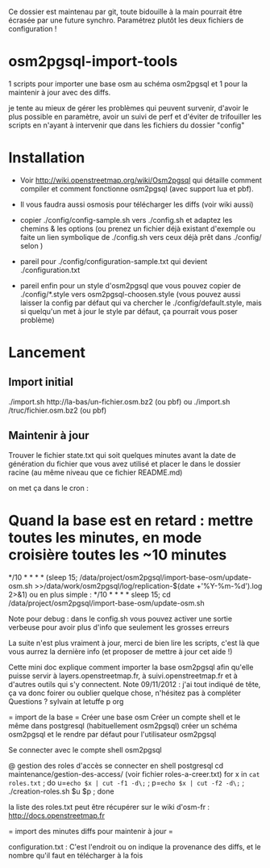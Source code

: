 Ce dossier est maintenau par git, toute bidouille à la main pourrait être écrasée par une future synchro.
Paramétrez plutôt les deux fichiers de configuration !

osm2pgsql-import-tools
======================

1 scripts pour importer une base osm au schéma osm2pgsql
et 1 pour la maintenir à jour avec des diffs.

je tente au mieux de gérer les problèmes qui peuvent survenir, d'avoir le plus possible en paramètre, avoir un suivi de perf et d'éviter de trifouiller les scripts
en n'ayant à intervenir que dans les fichiers du dossier "config"

Installation
============

* Voir http://wiki.openstreetmap.org/wiki/Osm2pgsql qui détaille comment compiler et comment fonctionne osm2pgsql (avec support lua et pbf).

* Il vous faudra aussi osmosis pour télécharger les diffs (voir wiki aussi)

* copier ./config/config-sample.sh vers ./config.sh et adaptez les chemins & les options (ou prenez un fichier déjà existant d'exemple ou faite un lien symbolique de ./config.sh vers ceux déjà prêt dans ./config/ selon )

* pareil pour ./config/configuration-sample.txt qui devient ./configuration.txt

* pareil enfin pour un style d'osm2pgsql que vous pouvez copier de ./config/*.style vers osm2pgsql-choosen.style 
(vous pouvez aussi laisser la config par défaut qui va chercher le ./config/default.style, mais si quelqu'un met à jour le style par défaut, ça pourrait vous poser problème)

Lancement
=========

Import initial
--------------
./import.sh http://la-bas/un-fichier.osm.bz2 (ou pbf)
ou
./import.sh /truc/fichier.osm.bz2 (ou pbf)

Maintenir à jour
----------------
Trouver le fichier state.txt qui soit quelques minutes avant la date de génération du fichier que vous avez utilisé et placer le 
dans le dossier racine (au même niveau que ce fichier README.md)

on met ça dans le cron :
# Quand la base est en retard : mettre toutes les minutes, en mode croisière toutes les ~10 minutes
*/10 * * * * (sleep 15; /data/project/osm2pgsql/import-base-osm/update-osm.sh >>/data/work/osm2pgsql/log/replication-$(date +'\%Y-\%m-\%d').log 2>&1)
ou en plus simple :
*/10 * * * * sleep 15; cd /data/project/osm2pgsql/import-base-osm/update-osm.sh 

Note pour debug : dans le config.sh vous pouvez activer une sortie verbeuse pour avoir plus d'info que seulement les grosses erreurs



La suite n'est plus vraiment à jour, merci de bien lire les scripts, c'est là que vous aurrez la dernière info (et proposer de mettre à jour cet aide !)

Cette mini doc explique comment importer la base osm2pgsql afin qu'elle
puisse servir à layers.openstreetmap.fr, à suivi.openstreetmap.fr et à
d'autres outils qui s'y connectent.
Note 09/11/2012 : j'ai tout indiqué de tête, ça va donc foirer ou oublier
quelque chose, n'hésitez pas à compléter
Questions ? sylvain at letuffe p org

= import de la base =
Créer une base osm
Créer un compte shell et le même dans postgresql (habituellement osm2pgsql)
créer un schéma osm2pgsql et le rendre par défaut pour l'utilisateur
osm2pgsql

Se connecter avec le compte shell osm2pgsql


@ gestion des roles d'accès
se connecter en shell postgresql
cd maintenance/gestion-des-access/
(voir fichier roles-a-creer.txt)
for x in `cat roles.txt` ; do u=`echo $x | cut -f1 -d\;` ; p=`echo $x | cut -f2 -d\;` ; ./creation-roles.sh $u $p ; done

la liste des roles.txt peut être récupérer sur le wiki d'osm-fr : http://docs.openstreetmap.fr


= import des minutes diffs pour maintenir à jour =

configuration.txt : C'est l'endroit ou on indique la provenance des diffs,
et le nombre qu'il faut en télécharger à la fois


